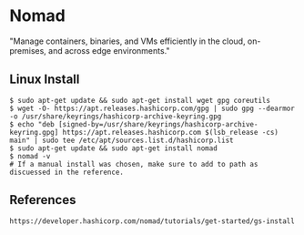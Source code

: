 Nomad
======

"Manage containers, binaries, and VMs efficiently in the cloud, on-premises, and across edge environments."


Linux Install
-------------

    $ sudo apt-get update && sudo apt-get install wget gpg coreutils
    $ wget -O- https://apt.releases.hashicorp.com/gpg | sudo gpg --dearmor -o /usr/share/keyrings/hashicorp-archive-keyring.gpg
    $ echo "deb [signed-by=/usr/share/keyrings/hashicorp-archive-keyring.gpg] https://apt.releases.hashicorp.com $(lsb_release -cs) main" | sudo tee /etc/apt/sources.list.d/hashicorp.list
    $ sudo apt-get update && sudo apt-get install nomad
    $ nomad -v
    # If a manual install was chosen, make sure to add to path as discuessed in the reference. 

References
----------

    https://developer.hashicorp.com/nomad/tutorials/get-started/gs-install

